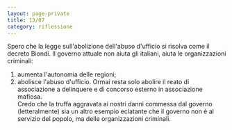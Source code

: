 ```yaml
--- 
layout: page-private
title: 13/07
category: riflessione
---
```


Spero che la legge sull'abolizione dell'abuso d'ufficio si risolva come il
decreto Biondi. Il governo attuale non aiuta gli italiani, aiuta le 
organizzazioni criminali:
1. aumenta l'autonomia delle regioni;
2. abolisce l'abuso d'ufficio.
Ormai resta solo abolire il reato di associazione a delinquere e di concorso 
esterno in associazione mafiosa.  
Credo che la truffa aggravata ai nostri danni commessa dal governo 
(letteralmente) sia un altro esempio eclatante che il governo non è al servizio 
del popolo, ma delle organizzazioni criminali.
